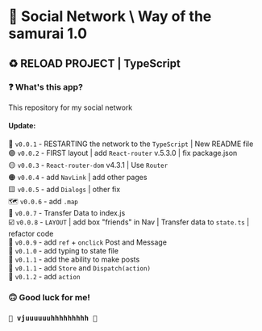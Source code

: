 # 🤖 Social Network \ Way of the samurai 1.0 #
## ♻️ RELOAD PROJECT | TypeScript ##
### ❓ What's this app? ###
This repository for my social network

#### Update: ####
🔘 `v0.0.1` - RESTARTING the network to the `TypeScript` | New README file  
🟣 `v0.0.2` - FIRST layout | add `React-router` v.5.3.0 | fix package.json  
🟡 `v0.0.3` - `React-router-dom` v4.3.1 | Use `Router`  
🟠 `v0.0.4` - add `NavLink` | add other pages  
🟨 `v0.0.5` - add `Dialogs` | other fix  
🗺️ `v0.0.6` - add `.map`   
🚚  `v0.0.7` - Transfer Data to index.js  
☑️ `v0.0.8` - `LAYOUT` | add box "friends" in Nav | Transfer data to `state.ts` | refactor code  
🌴    `v0.0.9` - add `ref` + `onclick` Post and Message  
🔧 `v0.1.0` - add typing to state file  
📝 `v0.1.1` - add the ability to make posts  
📨 `v0.1.1` - add `Store` and `Dispatch(action)`  
🎊 `v0.1.2` - add `action`

### 🙃 Good luck for me! ###
### `🚀 vjuuuuuuhhhhhhhhh 🚀` ###
